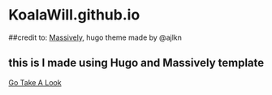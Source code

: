 # KoalaWill.github.io

##credit to: [Massively](https://github.com/curtiscde/hugo-theme-massively), hugo theme made by @ajlkn

## this is I made using Hugo and Massively template
[Go Take A Look](https://KoalaWill.github.io)

